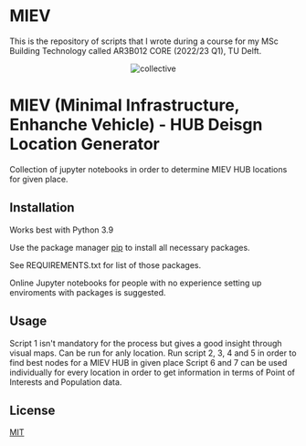 # MIEV
This is the repository of scripts that I wrote during a course for my MSc Building Technology called AR3B012 CORE (2022/23 Q1), TU Delft.

<center> <img src="https://cdn.discordapp.com/attachments/840669901827997707/1041465129667149974/highq_iso.jpg" alt="collective" style="width800px;"> </center>

# MIEV (Minimal Infrastructure, Enhanche Vehicle) - HUB Deisgn Location Generator

Collection of jupyter notebooks in order to determine MIEV HUB locations for given place.

## Installation
Works best with Python 3.9

Use the package manager [pip](https://pip.pypa.io/en/stable/) to install all necessary packages.

See REQUIREMENTS.txt for list of those packages.

Online Jupyter notebooks for people with no experience setting up enviroments with packages is suggested.

## Usage
Script 1 isn't mandatory for the process but gives a good insight through visual maps. Can be run for anly location.
Run script 2, 3, 4 and 5 in order to find best nodes for a MIEV HUB in given place
Script 6 and 7 can be used individually for every location in order to get information in terms of Point of Interests and Population data.

## License
[MIT](https://choosealicense.com/licenses/mit/)
